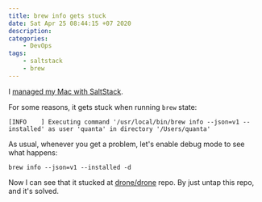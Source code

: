 ```yaml
---
title: brew info gets stuck
date: Sat Apr 25 08:44:15 +07 2020
description:
categories:
    - DevOps
tags:
    - saltstack
    - brew
---
```

I [managed my Mac with SaltStack](https://github.com/quantonganh/salt-osx).

For some reasons, it gets stuck when running `brew` state:

```
[INFO    ] Executing command '/usr/local/bin/brew info --json=v1 --installed' as user 'quanta' in directory '/Users/quanta'
```

As usual, whenever you get a problem, let's enable debug mode to see what happens:

```
brew info --json=v1 --installed -d
```

Now I can see that it stucked at [drone/drone](https://github.com/drone/homebrew-drone) repo.
By just untap this repo, and it's solved.
